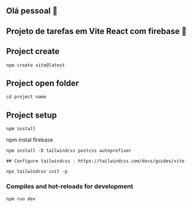 ## Olá pessoal 👋

## Projeto de tarefas em Vite React com firebase 👋

## Project create
```
npm create vite@latest
```

## Project open folder
```
cd project name
```

## Project setup
```
npm install
```
npm instal firebase
```
npm install -D tailwindcss postcss autoprefixer
```

```
## Configure tailwindcss - https://tailwindcss.com/docs/guides/vite

npx tailwindcss init -p
```


### Compiles and hot-reloads for development
```
npm run dev
```
